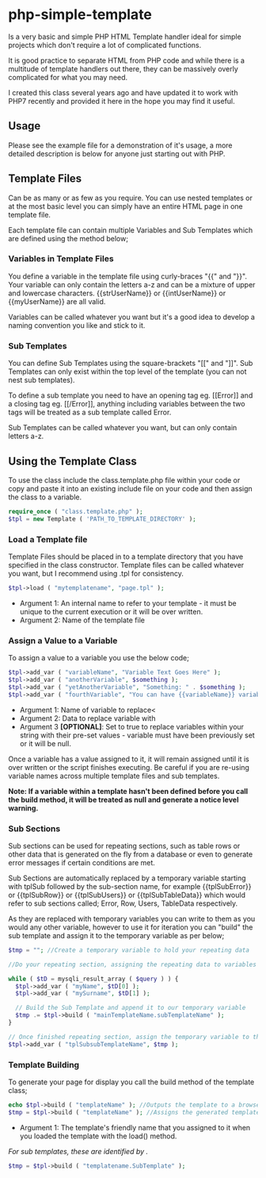 # php-simple-template
Is a very basic and simple PHP HTML Template handler ideal for simple projects which don't require a lot of complicated functions.

It is good practice to separate HTML from PHP code and while there is a multitude of template handlers out there, they can be massively overly complicated for what you may need.

I created this class several years ago and have updated it to work with PHP7 recently and provided it here in the hope you may find it useful.

## Usage
Please see the example file for a demonstration of it's usage, a more detailed description is below for anyone just starting out with PHP.

## Template Files
Can be as many or as few as you require. You can use nested templates or at the most basic level you can simply have an entire HTML page in one template file.

Each template file can contain multiple Variables and Sub Templates which are defined using the method below;

### Variables in Template Files
You define a variable in the template file using curly-braces "{{" and "}}". Your variable can only contain the letters a-z and can be a mixture of upper and lowercase characters. {{strUserName}} or {{intUserName}} or {{myUserName}} are all valid.

Variables can be called whatever you want but it's a good idea to develop a naming convention you like and stick to it.

### Sub Templates
You can define Sub Templates using the square-brackets "[[" and "]]". Sub Templates can only exist within the top level of the template (you can not nest sub templates).

To define a sub template you need to have an opening tag eg. [[Error]] and a closing tag eg. [[/Error]], anything including variables between the two tags will be treated as a sub template called Error.

Sub Templates can be called whatever you want, but can only contain letters a-z.

## Using the Template Class
To use the class include the class.template.php file within your code or copy and paste it into an existing include file on your code and then assign the class to a variable.

```php
require_once ( "class.template.php" );
$tpl = new Template ( 'PATH_TO_TEMPLATE_DIRECTORY' );
```

### Load a Template file
Template Files should be placed in to a template directory that you have
specified in the class constructor. Template files can be called whatever you want, but I recommend using .tpl for consistency.

```php
$tpl->load ( "mytemplatename", "page.tpl" );
```

* Argument 1: An internal name to refer to your template - it must be unique to the current execution or it will be over written.
* Argument 2: Name of the template file

### Assign a Value to a Variable
To assign a value to a variable you use the below code;

```php
$tpl->add_var ( "variableName", "Variable Text Goes Here" );
$tpl->add_var ( "anotherVariable", $something );
$tpl->add_var ( "yetAnotherVariable", "Something: " . $something );
$tpl->add_var ( "fourthVariable", "You can have {{variableName}} variables within variables like this", true );
```

* Argument 1: Name of variable to replace<
* Argument 2: Data to replace variable with
* Argument 3 **[OPTIONAL]**: Set to true to replace variables within your string with their pre-set values - variable must have been previously set or it will be null.

Once a variable has a value assigned to it, it will remain assigned until it is over written or the script finishes executing. Be careful if you are re-using variable names across multiple template files and sub templates.

**Note: If a variable within a template hasn't been defined before you call the build method, it will be treated as null and generate a notice level warning.**

### Sub Sections
Sub sections can be used for repeating sections, such as table rows or other data that is generated on the fly from a database or even to generate error messages if certain conditions are met.

Sub Sections are automatically replaced by a temporary variable starting with tplSub followed by the sub-section name, for example {{tplSubError}} or {{tplSubRow}} or {{tplSubUsers}} or {{tplSubTableData}} which would refer to sub sections called; Error, Row, Users, TableData respectively.

As they are replaced with temporary variables you can write to them as you would any other variable, however to use it for iteration you can "build" the sub template and assign it to the temporary variable as per below;

```php
$tmp = ""; //Create a temporary variable to hold your repeating data

//Do your repeating section, assigning the repeating data to variables that exist within your sub section.

while ( $tD = mysqli_result_array ( $query ) ) {
  $tpl->add_var ( "myName", $tD[0] );
  $tpl->add_var ( "mySurname", $tD[1] );

  // Build the Sub Template and append it to our temporary variable
  $tmp .= $tpl->build ( "mainTemplateName.subTemplateName" );
}

// Once finished repeating section, assign the temporary variable to the temporary sub-section variable.
$tpl->add_var ( "tplSubsubTemplateName", $tmp );
```

### Template Building
To generate your page for display you call the build method of the template class;

```php
echo $tpl->build ( "templateName" ); //Outputs the template to a browser
$tmp = $tpl->build ( "templateName" ); //Assigns the generated template to a variable
```

* Argument 1: The template's friendly name that you assigned to it when you loaded the template with the load() method.

*For sub templates, these are identified by <parent template friendly name>.<sub template name>*

```php
$tmp = $tpl->build ( "templatename.SubTemplate" );
```

